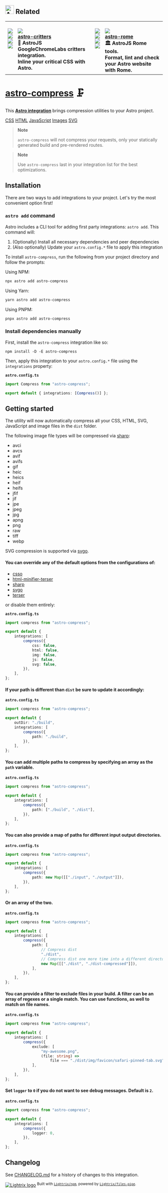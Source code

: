 <h2><picture><source media="(prefers-color-scheme: dark)" srcset=https://raw.githubusercontent.com/image-repository/logos/main/.github/img/logomark-dark.svg><source media="(prefers-color-scheme: light)" srcset=https://raw.githubusercontent.com/image-repository/logos/main/.github/img/logomark-light.svg><img src=https://raw.githubusercontent.com/image-repository/logos/main/.github/img/logomark-light.svg alt=Astro width=28></picture><span>&nbsp;</span>Related</h2><table><tbody><tr><td colspan=1 valign=top><br><a href=https://github.com/astro-community/astro-critters/actions/workflows/node.yml target=_blank><picture><source media="(prefers-color-scheme: dark)" srcset="https://img.shields.io/github/actions/workflow/status/astro-community/astro-critters/node.yml?branch=main&amp;label=Build&amp;logo=node.js&amp;color=black&amp;logoColor=white&amp;labelColor=black&amp;logoWidth=15"><source media="(prefers-color-scheme: light)" srcset="https://img.shields.io/github/actions/workflow/status/astro-community/astro-critters/node.yml?branch=main&amp;label=Build&amp;logo=node.js&amp;color=white&amp;logoColor=black&amp;labelColor=white&amp;logoWidth=15"><img src="https://img.shields.io/github/actions/workflow/status/astro-community/astro-critters/node.yml?branch=main&amp;label=Build&amp;logo=node.js&amp;color=black&amp;logoColor=white&amp;labelColor=black&amp;logoWidth=15"></picture></a><br><a href=https://npmjs.org/astro-critters target=_blank><picture><source media="(prefers-color-scheme: dark)" srcset="https://img.shields.io/npm/v/astro-critters?label=Version&amp;logo=npm&amp;color=black&amp;logoColor=white&amp;labelColor=black&amp;logoWidth=15"><source media="(prefers-color-scheme: light)" srcset="https://img.shields.io/npm/v/astro-critters?label=Version&amp;logo=npm&amp;color=white&amp;logoColor=black&amp;labelColor=white&amp;logoWidth=15"><img src="https://img.shields.io/npm/v/astro-critters?label=Version&amp;logo=npm&amp;color=black&amp;logoColor=white&amp;labelColor=black&amp;logoWidth=15"></picture></a><br><a href=https://npmjs.org/astro-critters target=_blank><picture><source media="(prefers-color-scheme: dark)" srcset="https://img.shields.io/librariesio/release/npm/astro-critters?label=Dependencies&amp;logo=dependabot&amp;color=black&amp;logoColor=white&amp;labelColor=black&amp;logoWidth=15"><source media="(prefers-color-scheme: light)" srcset="https://img.shields.io/librariesio/release/npm/astro-critters?label=Dependencies&amp;logo=dependabot&amp;color=white&amp;logoColor=black&amp;labelColor=white&amp;logoWidth=15"><img src="https://img.shields.io/librariesio/release/npm/astro-critters?label=Dependencies&amp;logo=dependabot&amp;color=black&amp;logoColor=white&amp;labelColor=black&amp;logoWidth=15"></picture></a><br><a href=https://npmjs.org/astro-critters target=_blank><picture><source media="(prefers-color-scheme: dark)" srcset="https://img.shields.io/npm/dw/astro-critters?label=Downloads&amp;logo=npm&amp;color=black&amp;logoColor=white&amp;labelColor=black&amp;logoWidth=15"><source media="(prefers-color-scheme: light)" srcset="https://img.shields.io/npm/dw/astro-critters?label=Downloads&amp;logo=npm&amp;color=white&amp;logoColor=black&amp;labelColor=white&amp;logoWidth=15"><img src="https://img.shields.io/npm/dw/astro-critters?label=Downloads&amp;logo=npm&amp;color=black&amp;logoColor=white&amp;labelColor=black&amp;logoWidth=15"></picture></a><br><br></td><td colspan=1 valign=top><br><a href=https://github.com/astro-community/astro-critters target=_blank><picture><source media="(prefers-color-scheme: dark)" srcset="https://img.shields.io/github/stars/astro-community/astro-critters?label=stars&amp;logo=github&amp;color=black&amp;logoColor=white&amp;labelColor=black&amp;logoWidth=15"><source media="(prefers-color-scheme: light)" srcset="https://img.shields.io/github/stars/astro-community/astro-critters?label=stars&amp;logo=github&amp;color=white&amp;logoColor=black&amp;labelColor=white&amp;logoWidth=15"><img src="https://img.shields.io/github/stars/astro-community/astro-critters?label=stars&amp;logo=github&amp;color=black&amp;logoColor=white&amp;labelColor=black&amp;logoWidth=15"></picture></a><br><a href=https://github.com/astro-community/astro-critters target=_blank><b>astro-critters</b></a><br><b>🦔 AstroJS GoogleChromeLabs critters integration.<br>Inline your critical CSS with Astro.<br></b></td><td colspan=1 valign=top><br><a href=https://github.com/astro-community/astro-rome/actions/workflows/node.yml target=_blank><picture><source media="(prefers-color-scheme: dark)" srcset="https://img.shields.io/github/actions/workflow/status/astro-community/astro-rome/node.yml?branch=main&amp;label=Build&amp;logo=node.js&amp;color=black&amp;logoColor=white&amp;labelColor=black&amp;logoWidth=15"><source media="(prefers-color-scheme: light)" srcset="https://img.shields.io/github/actions/workflow/status/astro-community/astro-rome/node.yml?branch=main&amp;label=Build&amp;logo=node.js&amp;color=white&amp;logoColor=black&amp;labelColor=white&amp;logoWidth=15"><img src="https://img.shields.io/github/actions/workflow/status/astro-community/astro-rome/node.yml?branch=main&amp;label=Build&amp;logo=node.js&amp;color=black&amp;logoColor=white&amp;labelColor=black&amp;logoWidth=15"></picture></a><br><a href=https://npmjs.org/astro-rome target=_blank><picture><source media="(prefers-color-scheme: dark)" srcset="https://img.shields.io/npm/v/astro-rome?label=Version&amp;logo=npm&amp;color=black&amp;logoColor=white&amp;labelColor=black&amp;logoWidth=15"><source media="(prefers-color-scheme: light)" srcset="https://img.shields.io/npm/v/astro-rome?label=Version&amp;logo=npm&amp;color=white&amp;logoColor=black&amp;labelColor=white&amp;logoWidth=15"><img src="https://img.shields.io/npm/v/astro-rome?label=Version&amp;logo=npm&amp;color=black&amp;logoColor=white&amp;labelColor=black&amp;logoWidth=15"></picture></a><br><a href=https://npmjs.org/astro-rome target=_blank><picture><source media="(prefers-color-scheme: dark)" srcset="https://img.shields.io/librariesio/release/npm/astro-rome?label=Dependencies&amp;logo=dependabot&amp;color=black&amp;logoColor=white&amp;labelColor=black&amp;logoWidth=15"><source media="(prefers-color-scheme: light)" srcset="https://img.shields.io/librariesio/release/npm/astro-rome?label=Dependencies&amp;logo=dependabot&amp;color=white&amp;logoColor=black&amp;labelColor=white&amp;logoWidth=15"><img src="https://img.shields.io/librariesio/release/npm/astro-rome?label=Dependencies&amp;logo=dependabot&amp;color=black&amp;logoColor=white&amp;labelColor=black&amp;logoWidth=15"></picture></a><br><a href=https://npmjs.org/astro-rome target=_blank><picture><source media="(prefers-color-scheme: dark)" srcset="https://img.shields.io/npm/dw/astro-rome?label=Downloads&amp;logo=npm&amp;color=black&amp;logoColor=white&amp;labelColor=black&amp;logoWidth=15"><source media="(prefers-color-scheme: light)" srcset="https://img.shields.io/npm/dw/astro-rome?label=Downloads&amp;logo=npm&amp;color=white&amp;logoColor=black&amp;labelColor=white&amp;logoWidth=15"><img src="https://img.shields.io/npm/dw/astro-rome?label=Downloads&amp;logo=npm&amp;color=black&amp;logoColor=white&amp;labelColor=black&amp;logoWidth=15"></picture></a><br><br></td><td colspan=1 valign=top><br><a href=https://github.com/astro-community/astro-rome target=_blank><picture><source media="(prefers-color-scheme: dark)" srcset="https://img.shields.io/github/stars/astro-community/astro-rome?label=stars&amp;logo=github&amp;color=black&amp;logoColor=white&amp;labelColor=black&amp;logoWidth=15"><source media="(prefers-color-scheme: light)" srcset="https://img.shields.io/github/stars/astro-community/astro-rome?label=stars&amp;logo=github&amp;color=white&amp;logoColor=black&amp;labelColor=white&amp;logoWidth=15"><img src="https://img.shields.io/github/stars/astro-community/astro-rome?label=stars&amp;logo=github&amp;color=black&amp;logoColor=white&amp;labelColor=black&amp;logoWidth=15"></picture></a><br><a href=https://github.com/astro-community/astro-rome target=_blank><b>astro-rome</b></a><br><b>🏛️ AstroJS Rome tools.<br>Format, lint and check your Astro website with Rome.<br></b></td></tr></tbody></table>

# [astro-compress] 🗜️

This **[Astro integration][astro-integration]** brings compression utilities to
your Astro project.

[CSS][csso] [HTML][html-minifier-terser] [JavaScript][terser] [Images][sharp]
[SVG][svgo]

> **Note**
>
> `astro-compress` will not compress your requests, only your statically
> generated build and pre-rendered routes.

> **Note**
>
> Use `astro-compress` last in your integration list for the best optimizations.

## Installation

There are two ways to add integrations to your project. Let's try the most
convenient option first!

### `astro add` command

Astro includes a CLI tool for adding first party integrations: `astro add`. This
command will:

1. (Optionally) Install all necessary dependencies and peer dependencies
2. (Also optionally) Update your `astro.config.*` file to apply this integration

To install `astro-compress`, run the following from your project directory and
follow the prompts:

Using NPM:

```sh
npx astro add astro-compress
```

Using Yarn:

```sh
yarn astro add astro-compress
```

Using PNPM:

```sh
pnpx astro add astro-compress
```

### Install dependencies manually

First, install the `astro-compress` integration like so:

```
npm install -D -E astro-compress
```

Then, apply this integration to your `astro.config.*` file using the
`integrations` property:

**`astro.config.ts`**

```ts
import Compress from "astro-compress";

export default { integrations: [Compress()] };
```

## Getting started

The utility will now automatically compress all your CSS, HTML, SVG, JavaScript
and image files in the `dist` folder.

The following image file types will be compressed via [sharp]:

-   avci
-   avcs
-   avif
-   avifs
-   gif
-   heic
-   heics
-   heif
-   heifs
-   jfif
-   jif
-   jpe
-   jpeg
-   jpg
-   apng
-   png
-   raw
-   tiff
-   webp

SVG compression is supported via [svgo].

#### You can override any of the default options from the configurations of:

-   [csso](https://github.com/css/csso#minifysource-options)
-   [html-minifier-terser](https://github.com/terser/html-minifier-terser#options-quick-reference)
-   [sharp](https://sharp.pixelplumbing.com/api-output#jpeg)
-   [svgo](https://github.com/svg/svgo#configuration)
-   [terser](https://github.com/terser/terser#minify-options-structure)

or disable them entirely:

**`astro.config.ts`**

```ts
import compress from "astro-compress";

export default {
	integrations: [
		compress({
			css: false,
			html: false,
			img: false,
			js: false,
			svg: false,
		}),
	],
};
```

#### If your path is different than `dist` be sure to update it accordingly:

**`astro.config.ts`**

```ts
import compress from "astro-compress";

export default {
	outDir: "./build",
	integrations: [
		compress({
			path: "./build",
		}),
	],
};
```

#### You can add multiple paths to compress by specifying an array as the `path` variable.

**`astro.config.ts`**

```ts
import compress from "astro-compress";

export default {
	integrations: [
		compress({
			path: ["./build", "./dist"],
		}),
	],
};
```

#### You can also provide a map of paths for different input output directories.

**`astro.config.ts`**

```ts
import compress from "astro-compress";

export default {
	integrations: [
		compress({
			path: new Map([["./input", "./output"]]),
		}),
	],
};
```

#### Or an array of the two.

**`astro.config.ts`**

```ts
import compress from "astro-compress";

export default {
	integrations: [
		compress({
			path: [
				// Compress dist
				"./dist",
				// Compress dist one more time into a different directory
				new Map([["./dist", "./dist-compressed"]]),
			],
		}),
	],
};
```

#### You can provide a filter to exclude files in your build. A filter can be an array of regexes or a single match. You can use functions, as well to match on file names.

**`astro.config.ts`**

```ts
import compress from "astro-compress";

export default {
	integrations: [
		compress({
			exclude: [
				"my-awesome.png",
				(file: string) =>
					file === "./dist/img/favicon/safari-pinned-tab.svg",
			],
		}),
	],
};
```

#### Set `logger` to `0` if you do not want to see debug messages. Default is `2`.

**`astro.config.ts`**

```ts
import compress from "astro-compress";

export default {
	integrations: [
		compress({
			logger: 0,
		}),
	],
};
```

[astro-compress]: https://npmjs.org/astro-compress
[csso]: https://npmjs.org/csso
[html-minifier-terser]: https://npmjs.org/html-minifier-terser
[terser]: https://npmjs.org/terser
[sharp]: https://npmjs.org/sharp
[svgo]: https://npmjs.org/svgo
[astro-integration]: https://docs.astro.build/en/guides/integrations-guide/

## Changelog

See [CHANGELOG.md](CHANGELOG.md) for a history of changes to this integration.

[![Lightrix logo](https://raw.githubusercontent.com/Lightrix/npm/main/.github/img/favicon.png "Built with Lightrix/npm")](https://github.com/Lightrix/npm)
<sup>Built with [`Lightrix/npm`](https://github.com/Lightrix/npm), powered by
[`Lightrix/files-pipe`](https://github.com/Lightrix/files-pipe).</sup>
